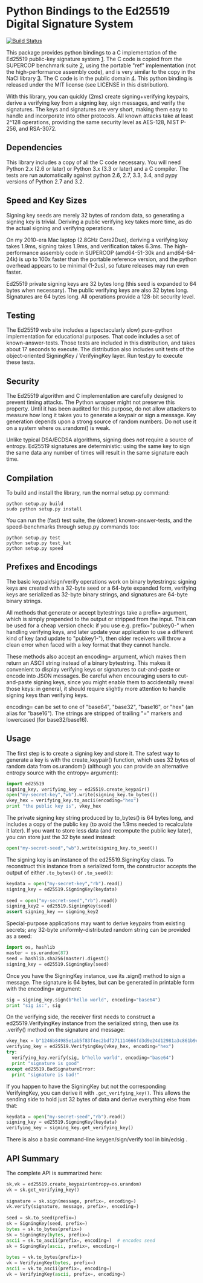 Python Bindings to the Ed25519 Digital Signature System
=======================================================

[![Build Status](https://travis-ci.org/warner/python-ed25519.png?branch=master)](https://travis-ci.org/warner/python-ed25519)

This package provides python bindings to a C implementation of the Ed25519
public-key signature system [1][]. The C code is copied from the SUPERCOP
benchmark suite [2][], using the portable "ref" implementation (not the
high-performance assembly code), and is very similar to the copy in the NaCl
library [3][]. The C code is in the public domain [4][]. This python binding
is released under the MIT license (see LICENSE in this distribution).

With this library, you can quickly (2ms) create signing+verifying keypairs,
derive a verifying key from a signing key, sign messages, and verify the
signatures. The keys and signatures are very short, making them easy to
handle and incorporate into other protocols. All known attacks take at least
2^128 operations, providing the same security level as AES-128, NIST P-256,
and RSA-3072.


## Dependencies

This library includes a copy of all the C code necessary. You will need
Python 2.x (2.6 or later) or Python 3.x (3.3 or later) and a C compiler. The
tests are run automatically against python 2.6, 2.7, 3.3, 3.4, and pypy
versions of Python 2.7 and 3.2.


## Speed and Key Sizes

Signing key seeds are merely 32 bytes of random data, so generating a signing
key is trivial. Deriving a public verifying key takes more time, as do the
actual signing and verifying operations.

On my 2010-era Mac laptop (2.8GHz Core2Duo), deriving a verifying key takes
1.9ms, signing takes 1.9ms, and verification takes 6.3ms. The
high-performance assembly code in SUPERCOP (amd64-51-30k and amd64-64-24k) is
up to 100x faster than the portable reference version, and the python
overhead appears to be minimal (1-2us), so future releases may run even
faster.

Ed25519 private signing keys are 32 bytes long (this seed is expanded to 64
bytes when necessary). The public verifying keys are also 32 bytes long.
Signatures are 64 bytes long. All operations provide a 128-bit security
level.


## Testing

The Ed25519 web site includes a (spectacularly slow) pure-python
implementation for educational purposes. That code includes a set of
known-answer-tests. Those tests are included in this distribution, and takes
about 17 seconds to execute. The distribution also includes unit tests of the
object-oriented SigningKey / VerifyingKey layer. Run test.py to execute these
tests.


## Security

The Ed25519 algorithm and C implementation are carefully designed to prevent
timing attacks. The Python wrapper might not preserve this property. Until it
has been audited for this purpose, do not allow attackers to measure how long
it takes you to generate a keypair or sign a message. Key generation depends
upon a strong source of random numbers. Do not use it on a system where
os.urandom() is weak.

Unlike typical DSA/ECDSA algorithms, signing does *not* require a source of
entropy. Ed25519 signatures are deterministic: using the same key to sign the
same data any number of times will result in the same signature each time.


## Compilation

To build and install the library, run the normal setup.py command:

```
python setup.py build
sudo python setup.py install
```

You can run the (fast) test suite, the (slower) known-answer-tests, and the
speed-benchmarks through setup.py commands too:

```
python setup.py test
python setup.py test_kat
python setup.py speed
```

## Prefixes and Encodings

The basic keypair/sign/verify operations work on binary bytestrings: signing
keys are created with a 32-byte seed or a 64-byte expanded form, verifying
keys are serialized as 32-byte binary strings, and signatures are 64-byte
binary strings.

All methods that generate or accept bytestrings take a prefix= argument,
which is simply prepended to the output or stripped from the input. This can
be used for a cheap version check: if you use e.g. prefix="pubkey0-" when
handling verifying keys, and later update your application to use a different
kind of key (and update to "pubkey1-"), then older receivers will throw a
clean error when faced with a key format that they cannot handle.

These methods also accept an encoding= argument, which makes them return an
ASCII string instead of a binary bytestring. This makes it convenient to
display verifying keys or signatures to cut-and-paste or encode into JSON
messages. Be careful when encouraging users to cut-and-paste signing keys,
since you might enable them to accidentally reveal those keys: in general, it
should require slightly more attention to handle signing keys than verifying
keys.

encoding= can be set to one of "base64", "base32", "base16", or "hex" (an
alias for "base16"). The strings are stripped of trailing "=" markers and
lowercased (for base32/base16).


## Usage

The first step is to create a signing key and store it. The safest way to
generate a key is with the create_keypair() function, which uses 32 bytes of
random data from os.urandom() (although you can provide an alternative
entropy source with the entropy= argument):

```python
import ed25519
signing_key, verifying_key = ed25519.create_keypair()
open("my-secret-key","wb").write(signing_key.to_bytes())
vkey_hex = verifying_key.to_ascii(encoding="hex")
print "the public key is", vkey_hex
```

The private signing key string produced by to_bytes() is 64 bytes long, and
includes a copy of the public key (to avoid the 1.9ms needed to recalculate
it later). If you want to store less data (and recompute the public key
later), you can store just the 32 byte seed instead:

```python
open("my-secret-seed","wb").write(signing_key.to_seed())
```

The signing key is an instance of the ed25519.SigningKey class. To
reconstruct this instance from a serialized form, the constructor accepts the
output of either `.to_bytes()` or `.to_seed()`:

```python
keydata = open("my-secret-key","rb").read()
signing_key = ed25519.SigningKey(keydata)
 
seed = open("my-secret-seed","rb").read()
signing_key2 = ed25519.SigningKey(seed)
assert signing_key == signing_key2
```

Special-purpose applications may want to derive keypairs from existing
secrets; any 32-byte uniformly-distributed random string can be provided as a
seed:

```python
import os, hashlib
master = os.urandom(87)
seed = hashlib.sha256(master).digest()
signing_key = ed25519.SigningKey(seed)
```

Once you have the SigningKey instance, use its .sign() method to sign a
message. The signature is 64 bytes, but can be generated in printable form
with the encoding= argument:

```python
sig = signing_key.sign(b"hello world", encoding="base64")
print "sig is:", sig
```

On the verifying side, the receiver first needs to construct a
ed25519.VerifyingKey instance from the serialized string, then use its
.verify() method on the signature and message:

```python
vkey_hex = b"1246b84985e1ab5f83f4ec2bdf271114666fd3d9e24d12981a3c861b9ed523c6"
verifying_key = ed25519.VerifyingKey(vkey_hex, encoding="hex")
try:
  verifying_key.verify(sig, b"hello world", encoding="base64")
  print "signature is good"
except ed25519.BadSignatureError:
  print "signature is bad!"
```

If you happen to have the SigningKey but not the corresponding VerifyingKey,
you can derive it with `.get_verifying_key()`. This allows the sending side to
hold just 32 bytes of data and derive everything else from that:

```python
keydata = open("my-secret-seed","rb").read()
signing_key = ed25519.SigningKey(keydata)
verifying_key = signing_key.get_verifying_key()
```

There is also a basic command-line keygen/sign/verify tool in bin/edsig .


## API Summary

The complete API is summarized here:

```python
sk,vk = ed25519.create_keypair(entropy=os.urandom)
vk = sk.get_verifying_key()
 
signature = sk.sign(message, prefix=, encoding=)
vk.verify(signature, message, prefix=, encoding=)
 
seed = sk.to_seed(prefix=)
sk = SigningKey(seed, prefix=)
bytes = sk.to_bytes(prefix=)
sk = SigningKey(bytes, prefix=)
ascii = sk.to_ascii(prefix=, encoding=)  # encodes seed
sk = SigningKey(ascii, prefix=, encoding=)
 
bytes = vk.to_bytes(prefix=)
vk = VerifyingKey(bytes, prefix=)
ascii = vk.to_ascii(prefix=, encoding=)
vk = VerifyingKey(ascii, prefix=, encoding=)
```




[1]: http://ed25519.cr.yp.to/
[2]: http://bench.cr.yp.to/supercop.html
[3]: http://nacl.cr.yp.to/
[4]: http://ed25519.cr.yp.to/software.html
